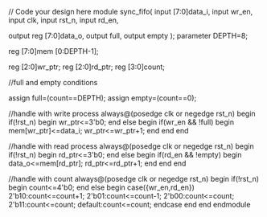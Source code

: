 // Code your design here
module sync_fifo(
  input [7:0]data_i,
  input wr_en,
  input clk,
  input rst_n,
  input rd_en,
   
  
  output reg [7:0]data_o,
  output full,
  output empty
);
  parameter DEPTH=8;
  
  reg [7:0]mem [0:DEPTH-1];
  
  reg [2:0]wr_ptr;
  reg [2:0]rd_ptr;
  reg [3:0]count;
  
  //full and empty conditions
  
  assign full=(count==DEPTH);
  assign empty=(count==0);
  
  
  //handle with write process
  always@(posedge clk or negedge rst_n)
    begin
    if(!rst_n)
      begin
      wr_ptr<=3'b0;
      end
      else
        begin
        if(wr_en && !full)
          begin
            mem[wr_ptr]<=data_i;
            wr_ptr<=wr_ptr+1;
          end
        end
    end
  
  //handle with read process
  always@(posedge clk or negedge rst_n)
    begin
    if(!rst_n)
      begin
      rd_ptr<=3'b0;
      end
      else
        begin
          if(rd_en && !empty)
          begin
            data_o<=mem[rd_ptr];
            rd_ptr<=rd_ptr+1;
          end
        end
    end
  
   //handle with count
  always@(posedge clk or negedge rst_n)
    begin
      if(!rst_n)
        begin
          count<=4'b0;
        end
      else
        begin
          case({wr_en,rd_en})
            2'b10:count<=count+1;
            2'b01:count<=count-1;
            2'b00:count<=count;
            2'b11:count<=count;
            default:count<=count;
          endcase
        end
    end
endmodule
  
  
  
  
  
  
